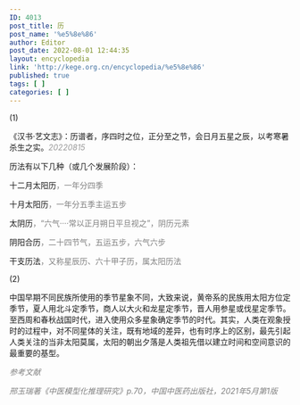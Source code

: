 ```yaml
---
ID: 4013
post_title: 历
post_name: '%e5%8e%86'
author: Editor
post_date: 2022-08-01 12:44:35
layout: encyclopedia
link: 'http://kege.org.cn/encyclopedia/%e5%8e%86'
published: true
tags: [ ]
categories: [ ]
---
```

(1)

《汉书·艺文志》：历谱者，序四时之位，正分至之节，会日月五星之辰，以考寒暑杀生之实。<span style="color: #999999;"><em>20220815</em></span>

历法有以下几种（或几个发展阶段）：

十二月太阳历<span style="color: #808080;">，一年分四季</span>

十月太阳历<span style="color: #808080;">，一年分五季主运五步</span>

太阴历<span style="color: #808080;">，“六气····常以正月朔日平旦视之”，阴历元素</span>

阴阳合历<span style="color: #808080;">，二十四节气，五运五步，六气六步</span>

干支历法<span style="color: #808080;">，又称星辰历、六十甲子历，属太阳历法</span>

(2)

中国早期不同民族所使用的季节星象不同，大致来说，黄帝系的民族用太阳方位定季节，夏人用北斗定季节，商人以大火和龙星定季节，晋人用参星或伐星定季节。至西周和春秋战国时代，进入使用众多星象确定季节的时代。其实，人类在观象授时的过程中，对不同星体的关注，既有地域的差异，也有时序上的区别，最先引起人类关注的当非太阳莫属，太阳的朝出夕落是人类祖先借以建立时间和空间意识的最重要的基型。

<span style="color: #808080;"><em>参考文献</em></span>

<span style="color: #808080;"><em>邢玉瑞著《中医模型化推理研究》p.70，中国中医药出版社，2021年5月第1版</em></span>